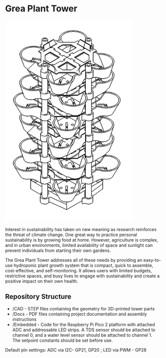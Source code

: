 # Grea Plant Tower
![Black and white digital render of grea plant tower digital design. Several plastic layers with space to house plants are supported by PVC pipe.](https://raw.githubusercontent.com/aptitudex/Grea-Plant-Tower/refs/heads/main/grea_plant_tower.PNG)

Interest in sustainability has taken on new meaning as research reinforces the threat of climate change. One great way to practice personal sustainability is by growing food at home. However, agriculture is complex, and in urban environments, limited availability of space and sunlight can prevent individuals from starting their own gardens.

The Grea Plant Tower addresses all of these needs by providing an easy-to-use hydroponic plant growth system that is compact, quick to assemble, cost-effective, and self-monitoring. It allows users with limited budgets, restrictive spaces, and busy lives to engage with sustainability and create a positive impact on their own health.

## Repository Structure
* /CAD - STEP files containing the geometry for 3D-printed tower parts
* /Docs - PDF files containing project documentation and assembly instructions
* /Embedded - Code for the Raspberry Pi Pico 2 platform with attached ADC and addressable LED strips. A TDS sensor should be attached to channel 0, and a water level sensor should be attached to channel 1. The setpoint constants should be set before use.

Default pin settings: ADC via I2C- GP21, GP20 ; LED via PWM - GP28
